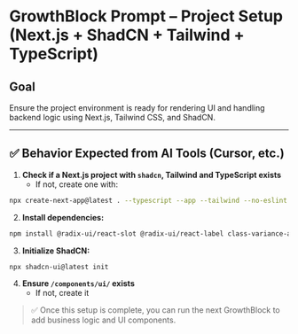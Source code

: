 # GrowthBlock Prompt – Project Setup (Next.js + ShadCN + Tailwind + TypeScript)

## Goal
Ensure the project environment is ready for rendering UI and handling backend logic using Next.js, Tailwind CSS, and ShadCN.

---

## ✅ Behavior Expected from AI Tools (Cursor, etc.)

1. **Check if a Next.js project with `shadcn`, Tailwind and TypeScript exists**
   - If not, create one with:

```bash
npx create-next-app@latest . --typescript --app --tailwind --no-eslint --src-dir
```

2. **Install dependencies:**

```bash
npm install @radix-ui/react-slot @radix-ui/react-label class-variance-authority tailwind-variants
```

3. **Initialize ShadCN:**

```bash
npx shadcn-ui@latest init
```

4. **Ensure `/components/ui/` exists**
   - If not, create it

> ✅ Once this setup is complete, you can run the next GrowthBlock to add business logic and UI components.

